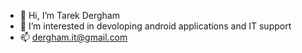 - 👋 Hi, I’m Tarek Dergham
- 👀 I’m interested in devoloping android applications and IT support
- 📫 dergham.it@gmail.com

